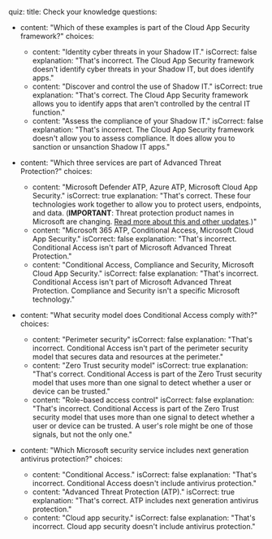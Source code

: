 quiz:
  title: Check your knowledge
  questions:

  - content: "Which of these examples is part of the Cloud App Security framework?"
    choices:
    - content: "Identity cyber threats in your Shadow IT."
      isCorrect: false
      explanation: "That's incorrect. The Cloud App Security framework doesn't identify cyber threats in your Shadow IT, but does identify apps."
    - content: "Discover and control the use of Shadow IT."
      isCorrect: true
      explanation: "That's correct. The Cloud App Security framework allows you to identify apps that aren't controlled by the central IT function."
    - content: "Assess the compliance of your Shadow IT."
      isCorrect: false
      explanation: "That's incorrect. The Cloud App Security framework doesn't allow you to assess compliance. It does allow you to sanction or unsanction Shadow IT apps."
 
  - content: "Which three services are part of Advanced Threat Protection?"
    choices:
    - content: "Microsoft Defender ATP, Azure ATP, Microsoft Cloud App Security."
      isCorrect: true
      explanation: "That's correct. These four technologies work together to allow you to protect users, endpoints, and data. (**IMPORTANT**: Threat protection product names in Microsoft are changing. [Read more about this and other updates](https://www.microsoft.com/security/blog/?p=91813).)"
    - content: "Microsoft 365 ATP, Conditional Access, Microsoft Cloud App Security."
      isCorrect: false
      explanation: "That's incorrect. Conditional Access isn't part of Microsoft Advanced Threat Protection."
    - content: "Conditional Access, Compliance and Security, Microsoft Cloud App Security."
      isCorrect: false
      explanation: "That's incorrect. Conditional Access isn't part of Microsoft Advanced Threat Protection. Compliance and Security isn't a specific Microsoft technology."

  - content: "What security model does Conditional Access comply with?"
    choices:
    - content: "Perimeter security"
      isCorrect: false
      explanation: "That's incorrect. Conditional Access isn't part of the perimeter security model that secures data and resources at the perimeter."
    - content: "Zero Trust security model"
      isCorrect: true
      explanation: "That's correct. Conditional Access is part of the Zero Trust security model that uses more than one signal to detect whether a user or device can be trusted."
    - content: "Role-based access control"
      isCorrect: false
      explanation: "That's incorrect. Conditional Access is part of the Zero Trust security model that uses more than one signal to detect whether a user or device can be trusted. A user's role might be one of those signals, but not the only one."

  - content: "Which Microsoft security service includes next generation antivirus protection?"
    choices:
    - content: "Conditional Access."
      isCorrect: false
      explanation: "That's incorrect. Conditional Access doesn't include antivirus protection."
    - content: "Advanced Threat Protection (ATP)."
      isCorrect: true
      explanation: "That's correct. ATP includes next generation antivirus protection."
    - content: "Cloud app security."
      isCorrect: false
      explanation: "That's incorrect. Cloud app security doesn't include antivirus protection."
